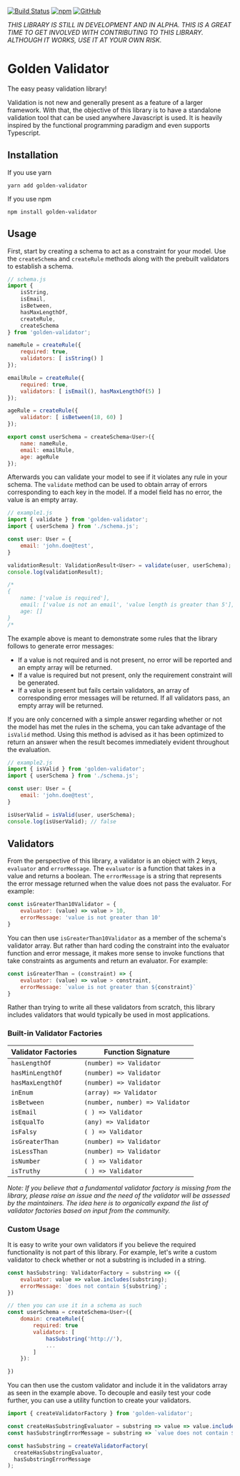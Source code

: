 [![Build Status](https://travis-ci.com/alaboudi/golden-validator.svg?branch=master)](https://travis-ci.com/alaboudi/golden-validator)
[![npm](https://img.shields.io/npm/v/golden-validator.svg)](https://npmjs.com/package/golden-validator)
[![GitHub](https://img.shields.io/github/license/mashape/apistatus.svg)](https://github.com/alaboudi/golden-validator/blob/master/LICENSE)



*THIS LIBRARY IS STILL IN DEVELOPMENT AND IN ALPHA. THIS IS A GREAT TIME TO
GET INVOLVED WITH CONTRIBUTING TO THIS LIBRARY. ALTHOUGH IT WORKS, USE IT
AT YOUR OWN RISK.*

# Golden Validator

The easy peasy validation library!


Validation is not new and generally present as a feature of a larger framework. With that, the objective of this library
is to have a standalone validation tool that can be used anywhere Javascript is used. It is heavily
inspired by the functional programming paradigm and even supports Typescript.

## Installation
If you use yarn
```
yarn add golden-validator
```
If you use npm
```
npm install golden-validator 
```

## Usage

First, start by creating a schema to act as a constraint for your model. Use
the `createSchema` and `createRule`  methods along with the prebuilt validators
to establish a schema.
```javascript
// schema.js
import {
    isString,
    isEmail,
    isBetween,
    hasMaxLengthOf,
    createRule,
    createSchema
} from 'golden-validator';

nameRule = createRule({
    required: true,
    validators: [ isString() ]
});

emailRule = createRule({
    required: true,
    validators: [ isEmail(), hasMaxLengthOf(5) ]
});

ageRule = createRule({
    validator: [ isBetween(18, 60) ]
});

export const userSchema = createSchema<User>({
    name: nameRule,
    email: emailRule,
    age: ageRule
});
```

Afterwards you can validate your model to see if it violates any
rule in your schema. The `validate` method can be used to obtain array of errors
corresponding to each key in the model. If a model field has no error,
the value is an empty array.
```javascript
// example1.js
import { validate } from 'golden-validator';
import { userSchema } from './schema.js';

const user: User = {
    email: 'john.doe@test',
}

validationResult: ValidationResult<User> = validate(user, userSchema);
console.log(validationResult);

/*
{
    name: ['value is required'],
    email: ['value is not an email', 'value length is greater than 5'],
    age: []
}
/*
```

The example above is meant to demonstrate some rules that the library
follows to generate error messages:
* If a value is not required and is not present, no error will be reported
and an empty array will be returned.
* If a value is required but not present, only the requirement constraint will
be generated.
* If a value is present but fails certain validators, an array of corresponding
error messages will be returned. If all validators pass, an empty array
will be returned.



If you are only concerned with a simple answer regarding whether or not the model
has met the rules in the schema, you can take advantage of the `isValid`
method. Using this method is advised as it has been optimized to return
an answer when the result becomes immediately evident throughout the evaluation.

```javascript
// example2.js
import { isValid } from 'golden-validator';
import { userSchema } from './schema.js';

const user: User = {
    email: 'john.doe@test',
}

isUserValid = isValid(user, userSchema);
console.log(isUserValid); // false
```

## Validators

From the perspective of this library, a validator is an object with 2 keys,
`evaluator` and `errorMessage`. The `evaluator` is a function that takes in
a value and returns a boolean. The `errorMessage` is a string
that represents the error message returned when the value does not pass
the evaluator. For example:

```javascript
const isGreaterThan10Validator = {
    evaluator: (value) => value > 10,
    errorMessage: 'value is not greater than 10'
}
```

You can then use `isGreaterThan10Validator` as a member of the schema's
validator array. But rather than hard coding the constraint into the evaluator
function and error message, it makes more sense to invoke functions that
take constraints as arguments and return an evaluator. For example:

```javascript
const isGreaterThan = (constraint) => {
    evaluator: (value) => value > constraint,
    errorMessage: `value is not greater than ${constraint}`
}
```

Rather than trying to write all these validators from scratch, this library
includes validators that would typically be used in most applications.

### Built-in Validator Factories

|Validator Factories  	|Function Signature   	            |
|---	                |---	                            |
|`hasLengthOf`          |`(number) => Validator`            |
|`hasMinLengthOf`       |`(number) => Validator`            |
|`hasMaxLengthOf`       |`(number) => Validator`            |
|`inEnum`               |`(array) => Validator`             |
|`isBetween`            |`(number, number) => Validator`    |
|`isEmail`              |`( ) => Validator`                 |
|`isEqualTo`            |`(any) => Validator`               |
|`isFalsy`              |`( ) => Validator`                 |
|`isGreaterThan`        |`(number) => Validator`            |
|`isLessThan`           |`(number) => Validator`            |
|`isNumber`             |`( ) => Validator`                 |
|`isTruthy`             |`( ) => Validator`                 |

*Note: If you believe that a fundamental validator factory is missing from
the library, please raise an issue and the need of the validator will be
assessed by the maintainers. The idea here is to organically expand the
list of validator factories based on input from the community.*

### Custom Usage
It is easy to write your own validators if you believe the required functionality
is not part of this library. For example, let's write a custom validator to
check whether or not a substring is included in a string.

```javascript
const hasSubstring: ValidatorFactory = substring => ({
    evaluator: value => value.includes(substring);
    errorMessage: `does not contain ${substring}`;
})

// then you can use it in a schema as such
const userSchema = createSchema<User>({
    domain: createRule({
        required: true
        validators: [
            hasSubstring('http://'),
            ...
        ]
    }):

})
```

You can then use the custom validator and include it in the validators array
as seen in the example above. To decouple and easily test your code further,
you can use a utility function to create your validators.

```javascript
import { createValidatorFactory } from 'golden-validator';

const createHasSubstringEvaluator = substring => value => value.includes(substring);
const hasSubstringErrorMessage = substring => `value does not contain ${substring}`;

const hasSubstring = createValidatorFactory(
  createHasSubstringEvaluator,
  hasSubstringErrorMessage
);
```